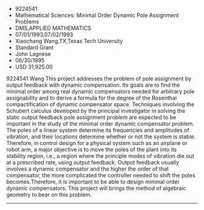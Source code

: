 
* 9224541
* Mathematical Sciences: Minimal Order Dynamic Pole Assignment Problems
* DMS,APPLIED MATHEMATICS
* 07/01/1993,07/02/1993
* Xiaochang Wang,TX,Texas Tech University
* Standard Grant
* John Lagnese
* 06/30/1995
* USD 31,925.00

9224541 Wang This project addresses the problem of pole assignment by output
feedback with dynamic compensation. Its goals are to find the minimal order
among real dynamic compensators needed for arbitrary pole assignability and to
derive a formula for the degree of the Rosenthal compactification of dynamic
compensator space. Techniques involving the Schubert calculus developed by the
principal investigator in solving the static output feedback pole assignment
problem are expected to be important in the study of the minimal order dynamic
compensator problem. The poles of a linear system determine its frequencies and
amplitudes of vibration, and their locations determine whether or not the system
is stable. Therefore, in control design for a physical system such as an
airplane or robot arm, a major objective is to move the poles of the plant into
its stability region, i.e., a region where the principle modes of vibration die
out at a prescribed rate, using output feedback. Output feedback usually
involves a dynamic compensator and the higher the order of that compensator, the
more complicated the controller needed to shift the poles becomes.Therefore, it
is important to be able to design minimal order dynamic compensators. This
project will brings the method of algebraic geometry to bear on this problem.
***
